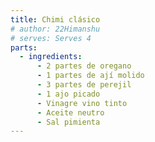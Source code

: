 ```yaml
---
title: Chimi clásico
# author: 22Himanshu
# serves: Serves 4
parts:
  - ingredients:
      - 2 partes de oregano
      - 1 partes de ají molido
      - 3 partes de perejil
      - 1 ajo picado
      - Vinagre vino tinto
      - Aceite neutro
      - Sal pimienta
---
```

